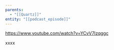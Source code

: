 ```yaml
---
parents:
  - "[[Quartz]]"
entity: "[[podcast_episode]]"
---
```


https://www.youtube.com/watch?v=YCvV7Izqggc

xxxx